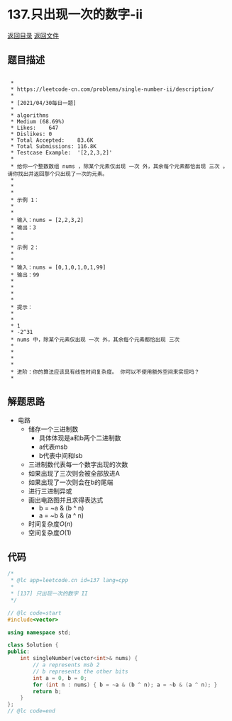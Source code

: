 # 137.只出现一次的数字-ii
[返回目录](../README.md)  [返回文件](../REWRITE.md)
  
## 题目描述
```

 * 
 * https://leetcode-cn.com/problems/single-number-ii/description/
 *
 * [2021/04/30每日一题]
 *
 * algorithms
 * Medium (68.69%)
 * Likes:    647
 * Dislikes: 0
 * Total Accepted:    83.6K
 * Total Submissions: 116.8K
 * Testcase Example:  '[2,2,3,2]'
 *
 * 给你一个整数数组 nums ，除某个元素仅出现 一次 外，其余每个元素都恰出现 三次 。请你找出并返回那个只出现了一次的元素。
 * 
 * 
 * 
 * 示例 1：
 * 
 * 
 * 输入：nums = [2,2,3,2]
 * 输出：3
 * 
 * 
 * 示例 2：
 * 
 * 
 * 输入：nums = [0,1,0,1,0,1,99]
 * 输出：99
 * 
 * 
 * 
 * 
 * 提示：
 * 
 * 
 * 1 
 * -2^31 
 * nums 中，除某个元素仅出现 一次 外，其余每个元素都恰出现 三次
 * 
 * 
 * 
 * 
 * 进阶：你的算法应该具有线性时间复杂度。 你可以不使用额外空间来实现吗？
 * 
```  
  
## 解题思路 
- 电路
  - 储存一个三进制数
    - 具体体现是a和b两个二进制数
    - a代表msb
    - b代表中间和lsb
  - 三进制数代表每一个数字出现的次数
  - 如果出现了三次则会被全部放进A
  - 如果出现了一次则会在b的尾端
  - 进行三进制异或
  - 画出电路图并且求得表达式
    - b = ~a & (b ^ n)
    - a = ~b & (a ^ n)
  - 时间复杂度$O(n)$
  - 空间复杂度$O(1)$
  
## 代码
``` cpp
/*
 * @lc app=leetcode.cn id=137 lang=cpp
 *
 * [137] 只出现一次的数字 II
 */

// @lc code=start
#include<vector>

using namespace std;

class Solution {
public:
    int singleNumber(vector<int>& nums) {
        // a represents msb 2
        // b represents the other bits
        int a = 0, b = 0;
        for (int n : nums) { b = ~a & (b ^ n); a = ~b & (a ^ n); }
        return b;
    }
};
// @lc code=end


```
